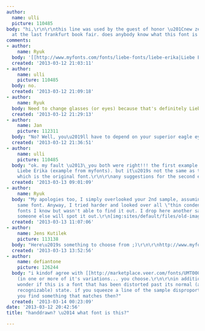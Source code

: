 ```yaml
---
author:
  name: ulli
  picture: 110485
body: "hi,\r\n\r\nthis line was used by the guest of honor \u201Cnew zealand\u201D
  at the last frankfurt book fair. does anybody know what this font is called?\r\n\r\nthanks.\r\nbest,\r\n/ulli."
comments:
- author:
    name: Ryuk
  body: '[[http://www.myfonts.com/fonts/liebe-fonts/liebe-erika|Liebe Erika]]'
  created: '2013-03-12 21:03:11'
- author:
    name: ulli
    picture: 110485
  body: no.
  created: '2013-03-12 21:09:18'
- author:
    name: Ryuk
  body: Need to change glasses (or eyes) because that's definitely Liebe Erika :)
  created: '2013-03-12 21:29:13'
- author:
    name: Jan
    picture: 112311
  body: "No? Well, you\u2019ll have to depend on your superior eagle eyes then."
  created: '2013-03-12 21:36:51'
- author:
    name: ulli
    picture: 110485
  body: "ok. my fault \u2013\_you both were right!!! the first example is definitely
    Liebe Erika (example from myfonts). but it\u2019s not the same as the second sample
    which is the original font.\r\n\r\nany suggestions for the second example?"
  created: '2013-03-13 09:01:09'
- author:
    name: Ryuk
  body: "My apologies too, I simply overlooked your 2nd sample, assuming it was the
    same font. Anyway, I tried harder and looked over all \"thin condensed handwritten\"
    fonts I know but wasn't able to find it out. I drop here another sample, may be
    someone else will spot it out.\r\n[img:sites/default/files/old-images/Untitled-1_4986.png]"
  created: '2013-03-13 11:07:06'
- author:
    name: Jens Kutilek
    picture: 113138
  body: "Here\u2019s something to choose from ;)\r\n\r\nhttp://www.myfonts.com/users/ubjduiig5y/albums/602372/"
  created: '2013-03-13 13:52:56'
- author:
    name: defiantone
    picture: 126244
  body: "i kindof agree with [[http://marketplace.veer.com/fonts/UMT0001038?cid=aff[626009]&NonEncodedURL=http%3a%2f%2fmarketplace.veer.com%2ffonts%2fUMT0001038|Strangelove]]
    (in one or more of it's variations... you choose.\r\n\r\nin addition, i sortof
    wonder if this is a font that has been distorted past its normal (and possibly
    recognizable) state. if you squeeze a line of the sample disproportionally, can
    you find something that matches then?"
  created: '2013-03-14 00:23:09'
date: '2013-03-12 20:42:56'
title: "handdrawn? \u2014 what font is this?"

---
```

